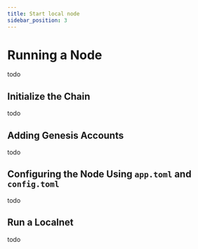```yaml
---
title: Start local node
sidebar_position: 3
---
```


# Running a Node
todo

##  Initialize the Chain
todo

##  Adding Genesis Accounts
todo

##  Configuring the Node Using `app.toml` and `config.toml`

todo

##  Run a Localnet

todo